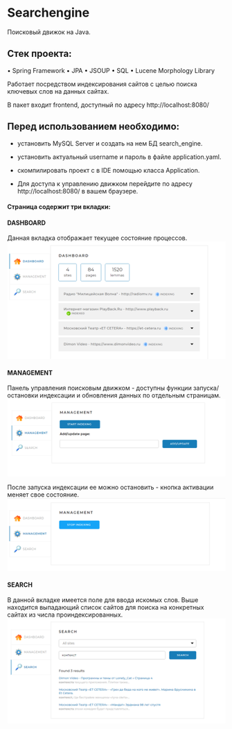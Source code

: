 # Searchengine

Поисковый движок на Java.

## Стек проекта:

• Spring Framework 
• JPA 
• JSOUP 
• SQL 
• Lucene Morphology Library 

Работает посредством индексирования сайтов с целью поиска ключевых слов на данных сайтах.

В пакет входит frontend, доступный по адресу http://localhost:8080/

## Перед использованием необходимо:

-  установить MySQL Server и создать на нем БД search_engine.

-  установить актуальный username и пароль в файле application.yaml.

-  скомпилировать проект с в IDE помощью класса Application.

-  Для доступа к управлению движком перейдите по адресу http://localhost:8080/  в вашем браузере.

#### Страница содержит три вкладки:

#### DASHBOARD

Данная вкладка отображает текущее состояние процессов.
![Image alt](https://github.com/AlxndrKatz/SearchEngine/blob/main/readme/dashboard.png)




#### MANAGEMENT

Панель управления поисковым движком - доступны функции запуска/остановки индексации и обновления данных по отдельным страницам.
![Image alt](https://github.com/AlxndrKatz/SearchEngine/blob/main/readme/management.png)


После запуска индексации ее можно остановить - кнопка активации меняет свое состояние.
![Image alt](https://github.com/AlxndrKatz/SearchEngine/blob/main/readme/stopind.PNG)



#### SEARCH

В данной вкладке имеется поле для ввода искомых слов. Выше находится выпадающий список сайтов для поиска на конкретных сайтах из числа проиндексированных.
![Image alt](https://github.com/AlxndrKatz/SearchEngine/blob/main/readme/search.png)



